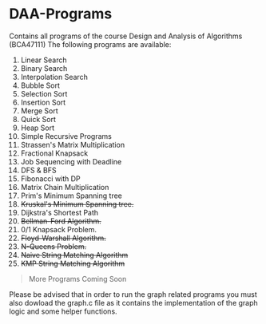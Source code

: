 # DAA-Programs
Contains all programs of the course Design and Analysis of Algorithms (BCA47111)
The following programs are available:
1. Linear Search
2. Binary Search
3. Interpolation Search
4. Bubble Sort
5. Selection Sort
6. Insertion Sort
7. Merge Sort
8. Quick Sort
9. Heap Sort
10. Simple Recursive Programs
11. Strassen's Matrix Multiplication
12. Fractional Knapsack
13. Job Sequencing with Deadline
14. DFS & BFS
15. Fibonacci with DP
16. Matrix Chain Multiplication
17. Prim's Minimum Spanning tree
18. ~~Kruskal's Minimum Spanning tree.~~
19. Dijkstra's Shortest Path
20. ~~Bellman-Ford Algorithm.~~
21. 0/1 Knapsack Problem.
22. ~~Floyd-Warshall Algorithm.~~
23. ~~N-Queens Problem.~~
24. ~~Naive String Matching Algorithm~~
25. ~~KMP String Matching Algorithm~~

> More Programs Coming Soon

Please be advised that in order to run the graph related programs you must also dowload the graph.c file as it contains the implementation of the graph logic and some helper functions.